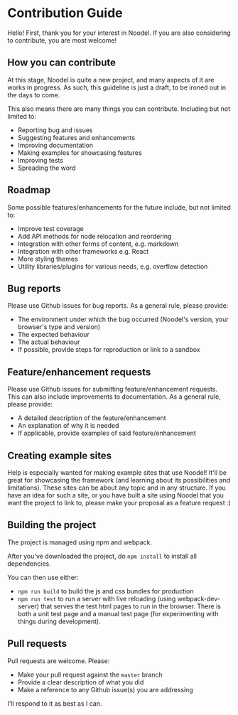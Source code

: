 # Contribution Guide
Hello! First, thank you for your interest in Noodel. If you are also considering to contribute, you are most welcome! 

## How you can contribute
At this stage, Noodel is quite a new project, and many aspects of it are works in progress. As such, this guideline is just a draft, to be ironed out in the days to come. 

This also means there are many things you can contribute. Including but not limited to:
- Reporting bug and issues
- Suggesting features and enhancements
- Improving documentation
- Making examples for showcasing features
- Improving tests
- Spreading the word

## Roadmap
Some possible features/enhancements for the future include, but not limited to:
- Improve test coverage
- Add API methods for node relocation and reordering
- Integration with other forms of content, e.g. markdown
- Integration with other frameworks e.g. React
- More styling themes
- Utility libraries/plugins for various needs, e.g. overflow detection

## Bug reports
Please use Github issues for bug reports. As a general rule, please provide:
- The environment under which the bug occurred (Noodel's version, your browser's type and version)
- The expected behaviour
- The actual behaviour
- If possible, provide steps for reproduction or link to a sandbox

## Feature/enhancement requests
Please use Github issues for submitting feature/enhancement requests. This can also include improvements to documentation. As a general rule, please provide:
- A detailed description of the feature/enhancement
- An explanation of why it is needed
- If applicable, provide examples of said feature/enhancement

## Creating example sites
Help is especially wanted for making example sites that use Noodel! It'll be great for showcasing the framework (and learning about its possibilities and limitations). These sites can be about any topic and in any structure. If you have an idea for such a site, or you have built a site using Noodel that you want the project to link to, please make your proposal as a feature request :)

## Building the project
The project is managed using npm and webpack.

After you've downloaded the project, do `npm install` to install all dependencies. 

You can then use either:
- `npm run build` to build the js and css bundles for production
- `npm run test` to run a server with live reloading (using webpack-dev-server) that serves the test html pages to run in the browser. There is both a unit test page and a manual test page (for experimenting with things during development).

## Pull requests
Pull requests are welcome. Please:
- Make your pull request against the `master` branch
- Provide a clear description of what you did
- Make a reference to any Github issue(s) you are addressing

I'll respond to it as best as I can.